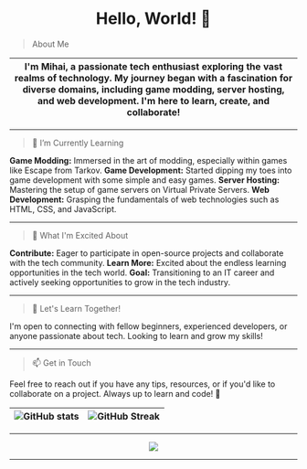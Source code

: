 <h1 align="center">Hello, World! 👋</h1>

>About Me

|I'm Mihai, a passionate tech enthusiast exploring the vast realms of technology. My journey began with a fascination for diverse domains, including game modding, server hosting, and web development. I'm here to learn, create, and collaborate!|
| --- | 
***

>🌱 I’m Currently Learning


__Game Modding:__ Immersed in the art of modding, especially within games like Escape from Tarkov.
__Game Development:__ Started dipping my toes into game development with some simple and easy games.
__Server Hosting:__ Mastering the setup of game servers on Virtual Private Servers.
__Web Development:__ Grasping the fundamentals of web technologies such as HTML, CSS, and JavaScript. 

***

>🚀 What I'm Excited About

__Contribute:__ Eager to participate in open-source projects and collaborate with the tech community.
__Learn More:__ Excited about the endless learning opportunities in the tech world.
__Goal:__ Transitioning to an IT career and actively seeking opportunities to grow in the tech industry.
***

>🤝 Let's Learn Together!

I'm open to connecting with fellow beginners, experienced developers, or anyone passionate about tech. Looking to learn and grow my skills! 
***

>📫 Get in Touch

Feel free to reach out if you have any tips, resources, or if you'd like to collaborate on a project. Always up to learn and code! 🌟


|![GitHub stats](https://github-readme-stats.vercel.app/api?username=mihaicm93&show_icons=true&theme=gruvbox)|![GitHub Streak](https://streak-stats.demolab.com?user=mihaicm93&theme=gruvbox&border_radius=2.5)| 
| --- | --- | 

 
***
<p align="center">

<img src="https://github.com/darsaveli/darsaveli/blob/main/1479814528_webarebears.gif?raw=true" align="center" />

</p>

***
